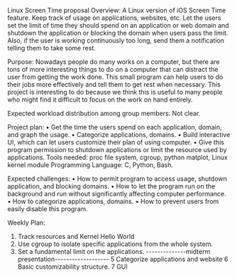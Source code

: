 Linux Screen Time proposal
Overview: A Linux version of iOS Screen Time feature. Keep track of usage on applications, websites, etc. Let the users set the limit of time they should spend on an application or web domain and shutdown the application or blocking the domain when users pass the limit. Also, if the user is working continuously too long, send them a notification telling them to take some rest.

Purpose: Nowadays people do many works on a computer, but there are tons of more interesting things to do on a computer that can distract the user from getting the work done. This small program can help users to do their jobs more effectively and tell them to get rest when necessary. This project is interesting to do because we think this is useful to many people who might find it difficult to focus on the work on hand entirely.

Expected workload distribution among group members: Not clear.

Project plan:
•    Get the time the users spend on each application, domain, and graph the usage.
•    Categorize applications, domains.
•    Build interactive UI, which can let users customize their plan of using computer.
•    Give this program permission to shutdown applications or limit the resource used by         
       applications.
Tools needed: proc file system, cgroup, python matplot, Linux kernel module
Programming Language: C, Python, Bash.

Expected challenges:
•    How to permit program to access usage, shutdown application, and blocking domains.
•    How to let the program run on the background and run without significantly affecting computer performance.
•    How to categorize applications, domains.
•    How to prevent users from easily disable this program.

Weekly Plan:
1.    Track resources and Kernel Hello World
2.    Use cgroup to isolate specific applications from the whole system.
3.    Set a fundamental limit on the applications.
--------------midterm presentation-------------------
5    Categorize applications and website
6    Basic customizability structure.
7    GUI

